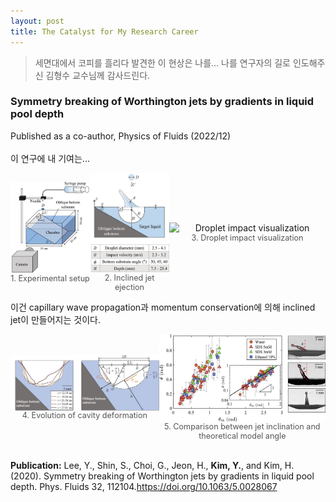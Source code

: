 ```yaml
---
layout: post
title: The Catalyst for My Research Career
---
```


> 세면대에서 코피를 흘리다 발견한 이 현상은 나를... 나를 연구자의 길로 인도해주신 김형수 교수님께 감사드린다.

### Symmetry breaking of Worthington jets by gradients in liquid pool depth
Published as a co-author, Physics of Fluids (2022/12)
<br>
<br> 이 연구에 내 기여는...


<div style="display: flex; justify-content: space-around; align-items: center;">
  <figure style="margin: 0; text-align: center;">
    <img src="/Research/figures/drop1.jpg" alt="Experimental setup" style="width: 200px; height: auto; display: block; margin: 0 auto;">
    <figcaption style="font-size: 0.9em; color: #555;">1. Experimental setup</figcaption>
  </figure>
  <figure style="margin: 0; text-align: center;">
    <img src="/Research/figures/drop2.jpg" alt="Inclined jet ejection" style="width: 200px; height: auto; display: block; margin: 0 auto;">
    <figcaption style="font-size: 0.9em; color: #555;">2. Inclined jet ejection</figcaption>
  </figure>
  <figure style="margin: 0; text-align: center;">
    <img src="/Research/figures/drop3.gif" alt="Droplet impact visualization" style="width: 250px; height: auto; display: block; margin: 0 auto;">
    <figcaption style="font-size: 0.9em; color: #555;">3. Droplet impact visualization</figcaption>
  </figure>
</div>

이건 capillary wave propagation과 momentum conservation에 의해 inclined jet이 만들어지는 것이다.

<div style="display: flex; justify-content: space-around; align-items: center;">
  <figure style="margin: 0; text-align: center;">
    <img src="/Research/figures/drop4.jpeg" alt="Evolution of cavity deformation" style="width: 350px; height: auto; display: block; margin: 0 auto;">
    <figcaption style="font-size: 0.9em; color: #555;">4. Evolution of cavity deformation</figcaption>
  </figure>
  <figure style="margin: 0; text-align: center;">
    <img src="/Research/figures/drop5.jpeg" alt="Fine PM concentration prediction" style="width: 350px; height: auto; display: block; margin: 0 auto;">
    <figcaption style="font-size: 0.9em; color: #555;">5. Comparison between jet inclination and theoretical model angle</figcaption>
  </figure>
</div>

<br><b>Publication:</b> Lee, Y., Shin, S., Choi, G., Jeon, H., <b> Kim, Y.</b>, and Kim, H. (2020). Symmetry breaking of Worthington jets by gradients in liquid pool depth. Phys. Fluids 32, 112104.https://doi.org/10.1063/5.0028067
